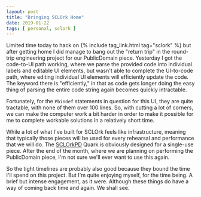 ```yaml
---
layout: post
title: "Bringing SCLOrk Home"
date: 2019-01-22
tags: [ personal, sclork ]
---
```


Limited time today to hack on {% include tag_link.html tag="sclork" %} but after
getting home I did manage to bang out the "return trip" in the round-trip
engineering project for our PublicDomain piece. Yesterday I got the
code-to-UI path working, where we parse the provided code into individual labels
and editable UI elements, but wasn't able
to complete the UI-to-code path, where editing individual UI elements will
efficiently update the code. The keyword there is "efficiently," in that as
code gets longer doing the easy thing of parsing the entire code string again
becomes quickly intractable.

Fortunately, for the ```Pbindef``` statements in question for this UI, they are
quite tractable, with none of them over 100 lines. So, with cutting a lot of
corners, we can make the computer work a bit harder in order to make it possible
for me to complete workable solutions in a relatively short time.

While a lot of what I've built for SCLOrk feels like infrastructure, meaning
that typically those pieces will be used for every rehearsal and performance
that we will do. The [SCLOrkPD](https://github.com/lnihlen/SCLOrkPD) Quark is
obviously designed for a single-use piece. After the end of the month, where
we are planning on performing the PublicDomain piece, I'm not sure we'll ever
want to use this again.

So the tight timelines are probably also good because they bound the time I'll
spend on this project. But I'm quite enjoying myself, for the time being.
A brief but intense engagement, as it were. Although these things do have a
way of coming back time and again. We shall see.

